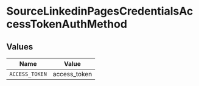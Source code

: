 # SourceLinkedinPagesCredentialsAccessTokenAuthMethod


## Values

| Name           | Value          |
| -------------- | -------------- |
| `ACCESS_TOKEN` | access_token   |